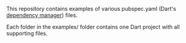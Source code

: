 This repository contains examples of various pubspec.yaml (Dart's [dependency manager](https://dart.dev/guides/packages)) files.

Each folder in the examples/ folder contains one Dart project with all supporting files.

